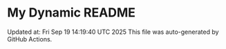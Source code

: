 # My Dynamic README
Updated at: Fri Sep 19 14:19:40 UTC 2025
This file was auto-generated by GitHub Actions.
